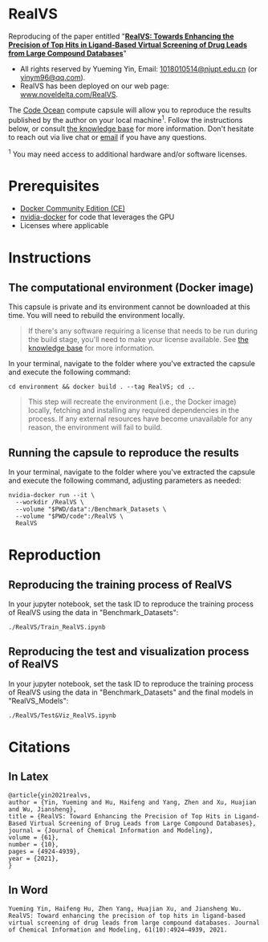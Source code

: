 # RealVS
Reproducing of the paper entitled "**[RealVS: Towards Enhancing the Precision of Top Hits in Ligand-Based Virtual Screening of Drug Leads from Large Compound Databases](https://pubs.acs.org/doi/10.1021/acs.jcim.1c01021)**"

- All rights reserved by Yueming Yin, Email: 1018010514@njupt.edu.cn (or yinym96@qq.com).
- RealVS has been deployed on our web page: www.noveldelta.com/RealVS.

The [Code Ocean](https://codeocean.com) compute capsule will allow you to reproduce the results published by the author on your local machine<sup>1</sup>. Follow the instructions below, or consult [the knowledge base](https://help.codeocean.com/user-manual/sharing-and-finding-published-capsules/exporting-capsules-and-reproducing-results-on-your-local-machine) for more information. Don't hesitate to reach out via live chat or [email](mailto:support@codeocean.com) if you have any questions.

<sup>1</sup> You may need access to additional hardware and/or software licenses.

# Prerequisites

- [Docker Community Edition (CE)](https://www.docker.com/community-edition)
- [nvidia-docker](https://github.com/NVIDIA/nvidia-docker/) for code that leverages the GPU
- Licenses where applicable

# Instructions

## The computational environment (Docker image)

This capsule is private and its environment cannot be downloaded at this time. You will need to rebuild the environment locally.

> If there's any software requiring a license that needs to be run during the build stage, you'll need to make your license available. See [the knowledge base](https://help.codeocean.com/user-manual/sharing-and-finding-published-capsules/exporting-capsules-and-reproducing-results-on-your-local-machine) for more information.

In your terminal, navigate to the folder where you've extracted the capsule and execute the following command:
```shell
cd environment && docker build . --tag RealVS; cd ..
```

> This step will recreate the environment (i.e., the Docker image) locally, fetching and installing any required dependencies in the process. If any external resources have become unavailable for any reason, the environment will fail to build.

## Running the capsule to reproduce the results

In your terminal, navigate to the folder where you've extracted the capsule and execute the following command, adjusting parameters as needed:
```shell
nvidia-docker run --it \
  --workdir /RealVS \
  --volume "$PWD/data":/Benchmark_Datasets \
  --volume "$PWD/code":/RealVS \
  RealVS
```

# Reproduction
## Reproducing the training process of RealVS
In your jupyter notebook, set the task ID to reproduce the training process of RealVS using the data in "Benchmark_Datasets": 
```
./RealVS/Train_RealVS.ipynb
```
## Reproducing the test and visualization process of RealVS
In your jupyter notebook, set the task ID to reproduce the training process of RealVS using the data in "Benchmark_Datasets" and the final models in "RealVS_Models":
```
./RealVS/Test&Viz_RealVS.ipynb
```
# Citations
## In Latex
```
@article{yin2021realvs,
author = {Yin, Yueming and Hu, Haifeng and Yang, Zhen and Xu, Huajian and Wu, Jiansheng},
title = {RealVS: Toward Enhancing the Precision of Top Hits in Ligand-Based Virtual Screening of Drug Leads from Large Compound Databases},
journal = {Journal of Chemical Information and Modeling},
volume = {61},
number = {10},
pages = {4924-4939},
year = {2021},
}
```
## In Word
```
Yueming Yin, Haifeng Hu, Zhen Yang, Huajian Xu, and Jiansheng Wu. RealVS: Toward enhancing the precision of top hits in ligand-based virtual screening of drug leads from large compound databases. Journal of Chemical Information and Modeling, 61(10):4924–4939, 2021.
```
